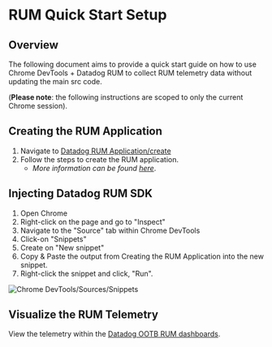 # RUM Quick Start Setup

## Overview 
The following document aims to provide a quick start guide on how to use Chrome DevTools + Datadog RUM to collect RUM telemetry data without updating the main src code. 

(**Please note**: the following instructions are scoped to only the current Chrome session). 
## Creating the RUM Application
1. Navigate to [Datadog RUM Application/create](https://app.datadoghq.com/rum/application/create)
2. Follow the steps to create the RUM application.
   - _More information can be found [here](https://docs.datadoghq.com/real_user_monitoring/#get-started)_.  

## Injecting Datadog RUM SDK 
1. Open Chrome 
2. Right-click on the page and go to "Inspect"
3. Navigate to the "Source" tab within Chrome DevTools 
4. Click-on "Snippets"
5. Create on "New snippet"
6. Copy & Paste the output from Creating the RUM Application into the new snippet. 
7. Right-click the snippet and click, "Run". 

![Chrome DevTools/Sources/Snippets](https://p-qkfgo2.t2.n0.cdn.getcloudapp.com/items/P8uNZjYg/33ab97a0-9e57-4fb6-9946-97a88383955c.jpg?v=934953b58a4bb3537d976e6ea93dd822 "Chrome DevTools/Sources/Snippets")

## Visualize the RUM Telemetry 
View the telemetry within the [Datadog OOTB RUM dashboards](https://app.datadoghq.com/dashboard/lists/preset/3?q=RUM).